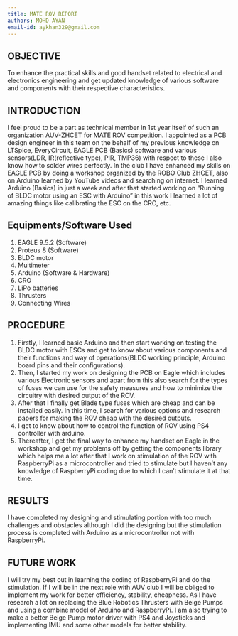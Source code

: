 ```yaml
---
title: MATE ROV REPORT
authors: MOHD AYAN
email-id: aykhan329@gmail.com
---
```


## OBJECTIVE

To enhance the practical skills and good handset related to electrical and electronics engineering and get updated knowledge of various software and components with their respective characteristics.

## INTRODUCTION

I feel proud to be a part as technical member in 1st year itself of such an organization AUV-ZHCET for MATE ROV competition. I appointed as a PCB design engineer in this team on the behalf of my previous knowledge on LTSpice, EveryCircuit, EAGLE PCB (Basics) software and various sensors(LDR, IR(reflective type), PIR, TMP36) with respect to these I also know how to solder wires perfectly.
In the club I have enhanced my skills on EAGLE PCB by doing a workshop organized by the ROBO Club ZHCET, also on Arduino learned by YouTube videos and searching on internet. I learned Arduino (Basics) in just a week and after that started working on “Running of BLDC motor using an ESC with Arduino” in this work I learned a lot of amazing things like calibrating the ESC on the CRO, etc.

## Equipments/Software Used

1. EAGLE 9.5.2 (Software)
2. Proteus 8 (Software)
3. BLDC motor
4. Multimeter
5. Arduino (Software & Hardware)
6. CRO
7. LiPo batteries
8. Thrusters
9. Connecting Wires

## PROCEDURE

1. Firstly, I learned basic Arduino and then start working on testing the BLDC motor with ESCs and get to know about various components and their functions and way of operations(BLDC working principle, Arduino board pins and their configurations).
2. Then, I started my work on designing the PCB on Eagle which includes various Electronic sensors and apart from this also search for the types of fuses we can use for the safety measures and how to minimize the circuitry with desired output of the ROV.
3. After that I finally get Blade type fuses which are cheap and can be installed easily. In this time, I search for various options and research papers for making the ROV cheap with the desired outputs.
4. I get to know about how to control the function of ROV using PS4 controller with arduino.
5. Thereafter, I get the final way to enhance my handset on Eagle in the workshop and get my problems off by getting the components library which helps me a lot after that I work on stimulation of the ROV with RaspberryPi as a microcontroller and tried to stimulate but I haven’t any knowledge of RaspberryPi coding due to which I can’t stimulate it at that time.

## RESULTS

I have completed my designing and stimulating portion with too much challenges and obstacles although I did the designing but the stimulation process is completed with Arduino as a microcontroller not with RaspberryPi.

## FUTURE WORK

I will try my best out in learning the coding of RaspberryPi and do the stimulation. If I will be in the next role with AUV club I will be obliged to implement my work for better efficiency, stability, cheapness. As I have research a lot on replacing the Blue Robotics Thrusters with Beige Pumps and using a combine model of Arduino and RaspberryPi. I am also trying to make a better Beige Pump motor driver with PS4 and Joysticks and implementing IMU and some other models for better stability.
